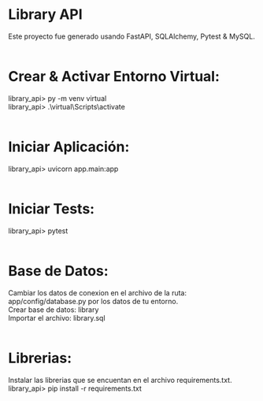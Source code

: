 # Library API

Este proyecto fue generado usando FastAPI, SQLAlchemy, Pytest & MySQL.<br/><br/>


# Crear & Activar Entorno Virtual:<br/>
library_api> py -m venv virtual<br/>
library_api> .\virtual\Scripts\activate<br/><br/>

# Iniciar Aplicación:<br/>
library_api> uvicorn app.main:app<br/><br/>

# Iniciar Tests:<br/>
library_api> pytest<br/><br/>


# Base de Datos:<br/>

Cambiar los datos de conexion en el archivo de la ruta: app/config/database.py por los datos de tu entorno.<br/>
Crear base de datos: library<br/>
Importar el archivo: library.sql<br/><br/>


# Librerias:<br/>

Instalar las librerias que se encuentan en el archivo requirements.txt.<br/>
library_api> pip install -r requirements.txt
